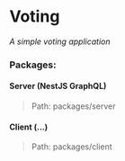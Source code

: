 # Voting

_A simple voting application_

### Packages:

#### Server (NestJS GraphQL)

> Path: packages/server

#### Client (...)

> Path: packages/client
